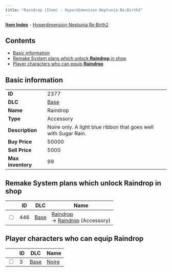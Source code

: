 ```yaml
---
title: "Raindrop (Item) - Hyperdimension Neptunia Re;Birth2"
---
```


[**Item Index**](/neptunia/rb2/item/index.html) - [Hyperdimension Neptunia Re;Birth2](/neptunia/rb2)

## Contents

- [Basic information](#basic-information)
- [Remake System plans which unlock **Raindrop** in shop](#remake-system-plans-which-unlock-raindrop-in-shop)
- [Player characters who can equip **Raindrop**](#player-characters-who-can-equip-raindrop)

## Basic information

|   |   |
| -- | -- |
| **ID** | 2377 |
| **DLC** | [Base](/neptunia/rb2/dlc/0-base.html) |
| **Name** | Raindrop |
| **Type** | Accessory |
| **Description** | Noire only. A light blue ribbon that goes well with Sugar Rain. |
| **Buy Price** | 50000 |
| **Sell Price** | 5000 |
| **Max inventory** | 99 |

## Remake System plans which unlock **Raindrop** in shop

|    | ID | DLC | Name |
| -- | -- | --- | ---- |
| <input type="checkbox" id="rb2-remake-0-446" class="trackbox" /> | 446 | [Base](/neptunia/rb2/dlc/0-base.html) | [Raindrop](/neptunia/rb2/remake/0-446-raindrop.html)<br />→ [Raindrop](/neptunia/rb2/item/0-2377-raindrop.html) (Accessory) |

## Player characters who can equip **Raindrop**

|    | ID | DLC | Name |
| -- | -- | --- | ---- |
| <input type="checkbox" id="rb2-player-0-3" class="trackbox" /> | 3 | [Base](/neptunia/rb2/dlc/0-base.html) | [Noire](/neptunia/rb2/player/0-3-noire.html) |